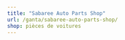 ```yaml
---
title: "Sabaree Auto Parts Shop"
url: /ganta/sabaree-auto-parts-shop/
shop: pièces de voitures
---
```

